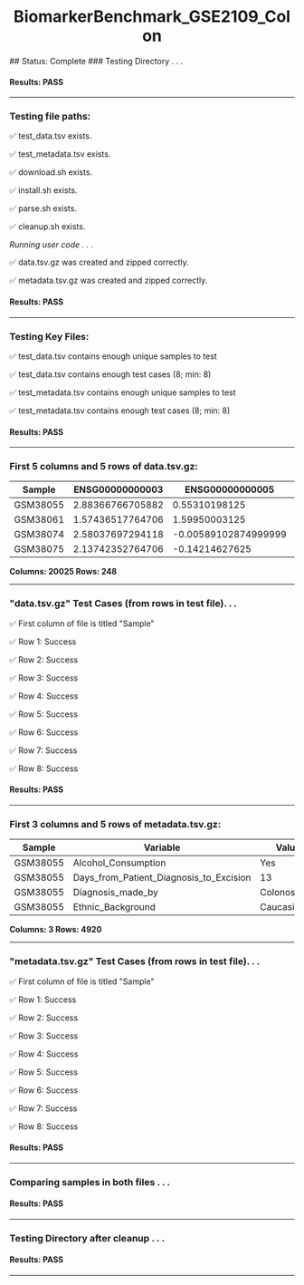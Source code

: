 <h1><center>BiomarkerBenchmark_GSE2109_Colon</center></h1>
## Status: Complete
### Testing Directory . . .

#### Results: PASS
---
### Testing file paths:

&#9989;	test_data.tsv exists.

&#9989;	test_metadata.tsv exists.

&#9989;	download.sh exists.

&#9989;	install.sh exists.

&#9989;	parse.sh exists.

&#9989;	cleanup.sh exists.

*Running user code . . .*

&#9989;	data.tsv.gz was created and zipped correctly.

&#9989;	metadata.tsv.gz was created and zipped correctly.

#### Results: PASS
---
### Testing Key Files:

&#9989;	test_data.tsv contains enough unique samples to test

&#9989;	test_data.tsv contains enough test cases (8; min: 8)

&#9989;	test_metadata.tsv contains enough unique samples to test

&#9989;	test_metadata.tsv contains enough test cases (8; min: 8)

#### Results: PASS
---

### First 5 columns and 5 rows of data.tsv.gz:

|	Sample	|	ENSG00000000003	|	ENSG00000000005	|	ENSG00000000419	|	ENSG00000000457	|
|	---	|	---	|	---	|	---	|	---	|
|	GSM38055	|	2.88366766705882	|	0.55310198125	|	2.28798520777778	|	0.5766371840625	|
|	GSM38061	|	1.57436517764706	|	1.59950003125	|	2.26277430666667	|	0.621868049375	|
|	GSM38074	|	2.58037697294118	|	-0.00589102874999999	|	2.63275796333333	|	0.45848329875	|
|	GSM38075	|	2.13742352764706	|	-0.14214627625	|	2.68426196333333	|	0.477348534375	|

**Columns: 20025 Rows: 248**

---
### "data.tsv.gz" Test Cases (from rows in test file). . .

&#9989;	First column of file is titled "Sample"

&#9989;	Row 1: Success

&#9989;	Row 2: Success

&#9989;	Row 3: Success

&#9989;	Row 4: Success

&#9989;	Row 5: Success

&#9989;	Row 6: Success

&#9989;	Row 7: Success

&#9989;	Row 8: Success

#### Results: PASS
---
### First 3 columns and 5 rows of metadata.tsv.gz:

|	Sample	|	Variable	|	Value	|
|	---	|	---	|	---	|
|	GSM38055	|	Alcohol_Consumption	|	Yes	|
|	GSM38055	|	Days_from_Patient_Diagnosis_to_Excision	|	13	|
|	GSM38055	|	Diagnosis_made_by	|	Colonoscopy	|
|	GSM38055	|	Ethnic_Background	|	Caucasian	|

**Columns: 3 Rows: 4920**

---
### "metadata.tsv.gz" Test Cases (from rows in test file). . .

&#9989;	First column of file is titled "Sample"

&#9989;	Row 1: Success

&#9989;	Row 2: Success

&#9989;	Row 3: Success

&#9989;	Row 4: Success

&#9989;	Row 5: Success

&#9989;	Row 6: Success

&#9989;	Row 7: Success

&#9989;	Row 8: Success

#### Results: PASS
---
### Comparing samples in both files . . .

#### Results: PASS

---
### Testing Directory after cleanup . . .

#### Results: PASS
---
